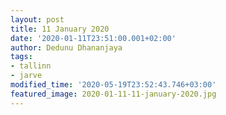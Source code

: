 ```yaml
---
layout: post
title: 11 January 2020
date: '2020-01-11T23:51:00.001+02:00'
author: Dedunu Dhananjaya
tags:
- tallinn
- jarve
modified_time: '2020-05-19T23:52:43.746+03:00'
featured_image: 2020-01-11-11-january-2020.jpg
---
```

